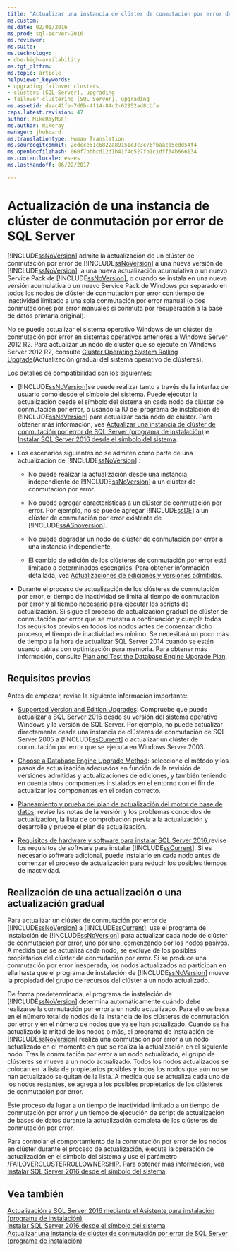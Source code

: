 ```yaml
---
title: "Actualizar una instancia de clúster de conmutación por error de SQL Server | Microsoft Docs"
ms.custom: 
ms.date: 02/01/2016
ms.prod: sql-server-2016
ms.reviewer: 
ms.suite: 
ms.technology:
- dbe-high-availability
ms.tgt_pltfrm: 
ms.topic: article
helpviewer_keywords:
- upgrading failover clusters
- clusters [SQL Server], upgrading
- failover clustering [SQL Server], upgrading
ms.assetid: daac41fe-7d0b-4f14-84c2-62952ad8cbfa
caps.latest.revision: 47
author: MikeRayMSFT
ms.author: mikeray
manager: jhubbard
ms.translationtype: Human Translation
ms.sourcegitcommit: 2edcce51c6822a89151c3c3c76fbaacb5edd54f4
ms.openlocfilehash: 060f7bbbcd12d1b41f4c527fb1c1dff34b666134
ms.contentlocale: es-es
ms.lasthandoff: 06/22/2017

---
```

# <a name="upgrade-a-sql-server-failover-cluster-instance"></a>Actualización de una instancia de clúster de conmutación por error de SQL Server
  [!INCLUDE[ssNoVersion](../../../includes/ssnoversion-md.md)] admite la actualización de un clúster de conmutación por error de [!INCLUDE[ssNoVersion](../../../includes/ssnoversion-md.md)] a una nueva versión de [!INCLUDE[ssNoVersion](../../../includes/ssnoversion-md.md)], a una nueva actualización acumulativa o un nuevo Service Pack de [!INCLUDE[ssNoVersion](../../../includes/ssnoversion-md.md)], o cuando se instala en una nueva versión acumulativa o un nuevo Service Pack de Windows por separado en todos los nodos de clúster de conmutación por error con tiempo de inactividad limitado a una sola conmutación por error manual (o dos conmutaciones por error manuales si conmuta por recuperación a la base de datos primaria original).  
  
 No se puede actualizar el sistema operativo Windows de un clúster de conmutación por error en sistemas operativos anteriores a Windows Server 2012 R2. Para actualizar un nodo de clúster que se ejecute en Windows Server 2012 R2, consulte [Cluster Operating System Rolling Upgrade](https://technet.microsoft.com/en-us/library/dn850430.aspx)(Actualización gradual del sistema operativo de clústeres).  
  
 Los detalles de compatibilidad son los siguientes:  
  
-   [!INCLUDE[ssNoVersion](../../../includes/ssnoversion-md.md)]se puede realizar tanto a través de la interfaz de usuario como desde el símbolo del sistema. Puede ejecutar la actualización desde el símbolo del sistema en cada nodo de clúster de conmutación por error, o usando la IU del programa de instalación de [!INCLUDE[ssNoVersion](../../../includes/ssnoversion-md.md)] para actualizar cada nodo de clúster.  Para obtener más información, vea [Actualizar una instancia de clúster de conmutación por error de SQL Server &#40;programa de instalación&#41;](../../../sql-server/failover-clusters/windows/upgrade-a-sql-server-failover-cluster-instance-setup.md) e [Instalar SQL Server 2016 desde el símbolo del sistema](../../../database-engine/install-windows/install-sql-server-2016-from-the-command-prompt.md).  
  
-   Los escenarios siguientes no se admiten como parte de una actualización de [!INCLUDE[ssNoVersion](../../../includes/ssnoversion-md.md)] :  
  
    -   No puede realizar la actualización desde una instancia independiente de [!INCLUDE[ssNoVersion](../../../includes/ssnoversion-md.md)] a un clúster de conmutación por error.  
  
    -   No puede agregar características a un clúster de conmutación por error. Por ejemplo, no se puede agregar [!INCLUDE[ssDE](../../../includes/ssde-md.md)] a un clúster de conmutación por error existente de [!INCLUDE[ssASnoversion](../../../includes/ssasnoversion-md.md)].  
  
    -   No puede degradar un nodo de clúster de conmutación por error a una instancia independiente.  
  
    -   El cambio de edición de los clústeres de conmutación por error está limitado a determinados escenarios. Para obtener información detallada, vea [Actualizaciones de ediciones y versiones admitidas](../../../database-engine/install-windows/supported-version-and-edition-upgrades.md).  
  
-   Durante el proceso de actualización de los clústeres de conmutación por error, el tiempo de inactividad se limita al tiempo de conmutación por error y al tiempo necesario para ejecutar los scripts de actualización. Si sigue el proceso de actualización gradual de clúster de conmutación por error que se muestra a continuación y cumple todos los requisitos previos en todos los nodos antes de comenzar dicho proceso, el tiempo de inactividad es mínimo. Se necesitará un poco más de tiempo a la hora de actualizar SQL Server 2014 cuando se estén usando tablas con optimización para memoria. Para obtener más información, consulte [Plan and Test the Database Engine Upgrade Plan](../../../database-engine/install-windows/plan-and-test-the-database-engine-upgrade-plan.md).  
  
## <a name="prerequisites"></a>Requisitos previos  
 Antes de empezar, revise la siguiente información importante:  
  
-   [Supported Version and Edition Upgrades](../../../database-engine/install-windows/supported-version-and-edition-upgrades.md): Compruebe que puede actualizar a SQL Server 2016 desde su versión del sistema operativo Windows y la versión de SQL Server. Por ejemplo, no puede actualizar directamente desde una instancia de clústeres de conmutación de SQL Server 2005 a [!INCLUDE[ssCurrent](../../../includes/sscurrent-md.md)] o actualizar un clúster de conmutación por error que se ejecuta en Windows Server 2003.  
  
-   [Choose a Database Engine Upgrade Method](../../../database-engine/install-windows/choose-a-database-engine-upgrade-method.md): seleccione el método y los pasos de actualización adecuados en función de la revisión de versiones admitidas y actualizaciones de ediciones, y también teniendo en cuenta otros componentes instalados en el entorno con el fin de actualizar los componentes en el orden correcto.  
  
-   [Planeamiento y prueba del plan de actualización del motor de base de datos](../../../database-engine/install-windows/plan-and-test-the-database-engine-upgrade-plan.md): revise las notas de la versión y los problemas conocidos de actualización, la lista de comprobación previa a la actualización y desarrolle y pruebe el plan de actualización.  
  
-   [Requisitos de hardware y software para instalar SQL Server 2016:](../../../sql-server/install/hardware-and-software-requirements-for-installing-sql-server.md)revise los requisitos de software para instalar [!INCLUDE[ssCurrent](../../../includes/sscurrent-md.md)]. Si es necesario software adicional, puede instalarlo en cada nodo antes de comenzar el proceso de actualización para reducir los posibles tiempos de inactividad.  
  
## <a name="performing-a-rolling-upgrade-or-update"></a>Realización de una actualización o una actualización gradual  
 Para actualizar un clúster de conmutación por error de [!INCLUDE[ssNoVersion](../../../includes/ssnoversion-md.md)] a [!INCLUDE[ssCurrent](../../../includes/sscurrent-md.md)], use el programa de instalación de [!INCLUDE[ssNoVersion](../../../includes/ssnoversion-md.md)] para actualizar cada nodo de clúster de conmutación por error, uno por uno, comenzando por los nodos pasivos. A medida que se actualiza cada nodo, se excluye de los posibles propietarios del clúster de conmutación por error. Si se produce una conmutación por error inesperada, los nodos actualizados no participan en ella hasta que el programa de instalación de [!INCLUDE[ssNoVersion](../../../includes/ssnoversion-md.md)] mueve la propiedad del grupo de recursos del clúster a un nodo actualizado.  
  
 De forma predeterminada, el programa de instalación de [!INCLUDE[ssNoVersion](../../../includes/ssnoversion-md.md)] determina automáticamente cuándo debe realizarse la conmutación por error a un nodo actualizado. Para ello se basa en el número total de nodos de la instancia de los clústeres de conmutación por error y en el número de nodos que ya se han actualizado. Cuando se ha actualizado la mitad de los nodos o más, el programa de instalación de [!INCLUDE[ssNoVersion](../../../includes/ssnoversion-md.md)] realiza una conmutación por error a un nodo actualizado en el momento en que se realiza la actualización en el siguiente nodo. Tras la conmutación por error a un nodo actualizado, el grupo de clústeres se mueve a un nodo actualizado. Todos los nodos actualizados se colocan en la lista de propietarios posibles y todos los nodos que aún no se han actualizado se quitan de la lista. A medida que se actualiza cada uno de los nodos restantes, se agrega a los posibles propietarios de los clústeres de conmutación por error.  
  
 Este proceso da lugar a un tiempo de inactividad limitado a un tiempo de conmutación por error y un tiempo de ejecución de script de actualización de bases de datos durante la actualización completa de los clústeres de conmutación por error.  
  
 Para controlar el comportamiento de la conmutación por error de los nodos en clúster durante el proceso de actualización, ejecute la operación de actualización en el símbolo del sistema y use el parámetro /FAILOVERCLUSTERROLLOWNERSHIP. Para obtener más información, vea [Instalar SQL Server 2016 desde el símbolo del sistema](../../../database-engine/install-windows/install-sql-server-2016-from-the-command-prompt.md).  
  
## <a name="see-also"></a>Vea también  
 [Actualización a SQL Server 2016 mediante el Asistente para instalación &#40;programa de instalación&#41;](../../../database-engine/install-windows/upgrade-sql-server-using-the-installation-wizard-setup.md)   
 [Instalar SQL Server 2016 desde el símbolo del sistema](../../../database-engine/install-windows/install-sql-server-2016-from-the-command-prompt.md)   
 [Actualizar una instancia de clúster de conmutación por error de SQL Server &#40;programa de instalación&#41;](../../../sql-server/failover-clusters/windows/upgrade-a-sql-server-failover-cluster-instance-setup.md)  
  
  


